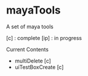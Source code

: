# mayaTools
A set of maya tools

[c] : complete
[ip] : in progress

Current Contents
- multiDelete [c]
- uiTestBoxCreate [c]
